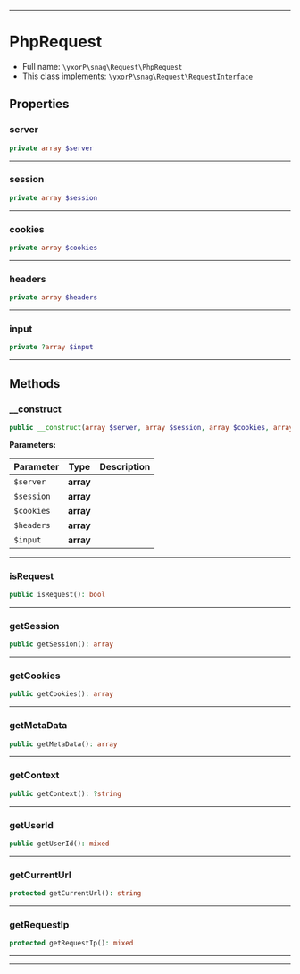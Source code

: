 ***

# PhpRequest





* Full name: `\yxorP\snag\Request\PhpRequest`
* This class implements:
[`\yxorP\snag\Request\RequestInterface`](./RequestInterface.md)



## Properties


### server



```php
private array $server
```






***

### session



```php
private array $session
```






***

### cookies



```php
private array $cookies
```






***

### headers



```php
private array $headers
```






***

### input



```php
private ?array $input
```






***

## Methods


### __construct



```php
public __construct(array $server, array $session, array $cookies, array $headers, array $input = null): mixed
```








**Parameters:**

| Parameter | Type | Description |
|-----------|------|-------------|
| `$server` | **array** |  |
| `$session` | **array** |  |
| `$cookies` | **array** |  |
| `$headers` | **array** |  |
| `$input` | **array** |  |




***

### isRequest



```php
public isRequest(): bool
```











***

### getSession



```php
public getSession(): array
```











***

### getCookies



```php
public getCookies(): array
```











***

### getMetaData



```php
public getMetaData(): array
```











***

### getContext



```php
public getContext(): ?string
```











***

### getUserId



```php
public getUserId(): mixed
```











***

### getCurrentUrl



```php
protected getCurrentUrl(): string
```











***

### getRequestIp



```php
protected getRequestIp(): mixed
```











***


***

